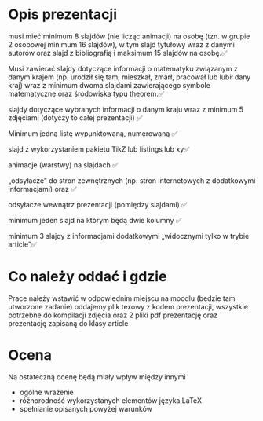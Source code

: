 # Opis prezentacji
musi mieć minimum 8 slajdów (nie licząc animacji) na osobę (tzn. w grupie 2 osobowej minimum 16 slajdów), w tym slajd tytułowy wraz z danymi autorów oraz slajd z bibliografią i maksimum 15 slajdów na osobę.✅

Musi zawierać slajdy dotyczące informacji o matematyku związanym z danym krajem (np. urodził się tam, mieszkał, zmarł, pracował lub lubił dany kraj) wraz z minimum dwoma slajdami zawierającego symbole matematyczne oraz środowiska typu theorem.✅

slajdy dotyczące wybranych informacji o danym kraju wraz z minimum 5 zdjęciami (dotyczy to całej prezentacji) ✅

Minimum jedną listę wypunktowaną, numerowaną ✅

slajd z wykorzystaniem pakietu TikZ lub listings lub xy✅

animacje (warstwy) na slajdach ✅

„odsyłacze” do stron zewnętrznych (np. stron internetowych z dodatkowymi informacjami) oraz ✅

odsyłacze wewnątrz prezentacji (pomiędzy slajdami) ✅

minimum jeden slajd na którym będą dwie kolumny ✅

minimum 3 slajdy z informacjami dodatkowymi „widocznymi tylko w trybie article”✅

# Co należy oddać i gdzie 

Prace należy wstawić w odpowiednim miejscu na moodlu (będzie tam utworzone zadanie)
oddajemy plik texowy z kodem prezentacji, wszystkie potrzebne do kompilacji zdjęcia oraz 2 pliki pdf prezentację oraz prezentację zapisaną do klasy article

# Ocena 

Na ostateczną ocenę będą miały wpływ między innymi

- ogólne wrażenie
- różnorodność wykorzystanych elementów języka LaTeX
- spełnianie opisanych powyżej warunków